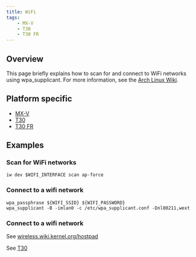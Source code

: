 ```yaml
---
title: WiFi
tags:
    - MX-V
    - T30
    - T30 FR
---
```

## Overview

This page briefly explains how to scan for and connect to WiFi networks using wpa_supplicant.
For more information, see the [Arch Linux Wiki](https://wiki.archlinux.org/title/Network_configuration/Wireless).

## Platform specific
- [MX-V](mxv/wifi.md)
- [T30](mx4/wifi.md)
- [T30 FR](mx4/wifi.md)

## Examples
### Scan for WiFi networks
```
iw dev $WIFI_INTERFACE scan ap-force
```

### Connect to a wifi network
```
wpa_passphrase ${WIFI_SSID} ${WIFI_PASSWORD}
wpa_supplicant -B -imlan0 -c /etc/wpa_supplicant.conf -Dnl80211,wext
```

### Connect to a wifi network
See [wireless.wiki.kernel.org/hostpad](https://wireless.wiki.kernel.org/en/users/documentation/hostapd)

See [T30](mx4/wifi.md#wifi-as-access-point)



